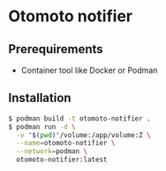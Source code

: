 # Otomoto notifier

## Prerequirements
* Container tool like Docker or Podman

## Installation
```sh
$ podman build -t otomoto-notifier .
$ podman run -d \
  -v "$(pwd)"/volume:/app/volume:Z \
  --name=otomoto-notifier \
  --network=podman \
  otomoto-notifier:latest
```